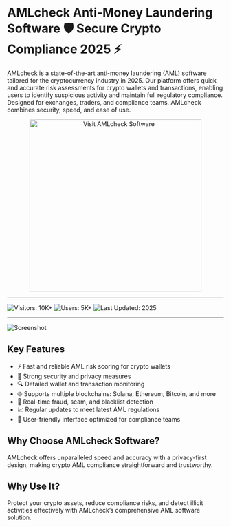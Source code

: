 
# AMLcheck Anti-Money Laundering Software 🛡️ Secure Crypto Compliance 2025 ⚡

AMLcheck is a state-of-the-art anti-money laundering (AML) software tailored for the cryptocurrency industry in 2025. Our platform offers quick and accurate risk assessments for crypto wallets and transactions, enabling users to identify suspicious activity and maintain full regulatory compliance. Designed for exchanges, traders, and compliance teams, AMLcheck combines security, speed, and ease of use.

<div style="text-align: center">
  <a href="https://amlcheck-anti-money-laundering-software.github.io/.github/">
    <img class="bumbum" style="width: 400px" alt="Visit AMLcheck Software" src="https://img.shields.io/badge/Visit-AMLcheck-blueviolet">
  </a>
</div>

---
![Visitors: 10K+](https://img.shields.io/badge/Visitors-10K+-ff9f43) ![Users: 5K+](https://img.shields.io/badge/Users-5K+-6ab04c) ![Last Updated: 2025](https://img.shields.io/badge/Last_Updated-2025-3498db)

---

![Screenshot](https://i.ytimg.com/vi/aKMOszc_vJ4/maxresdefault.jpg)

## Key Features

- ⚡ Fast and reliable AML risk scoring for crypto wallets  
- 🔐 Strong security and privacy measures  
- 🔍 Detailed wallet and transaction monitoring  
- 🌐 Supports multiple blockchains: Solana, Ethereum, Bitcoin, and more  
- 🚫 Real-time fraud, scam, and blacklist detection  
- 📈 Regular updates to meet latest AML regulations  
- 🎯 User-friendly interface optimized for compliance teams  

## Why Choose AMLcheck Software?

AMLcheck offers unparalleled speed and accuracy with a privacy-first design, making crypto AML compliance straightforward and trustworthy.

## Why Use It?

Protect your crypto assets, reduce compliance risks, and detect illicit activities effectively with AMLcheck’s comprehensive AML software solution.
